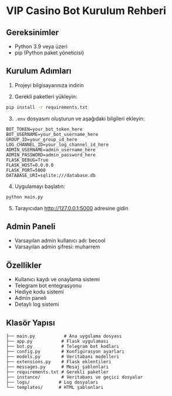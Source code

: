# VIP Casino Bot Kurulum Rehberi

## Gereksinimler
- Python 3.9 veya üzeri
- pip (Python paket yöneticisi)

## Kurulum Adımları

1. Projeyi bilgisayarınıza indirin

2. Gerekli paketleri yükleyin:
```bash
pip install -r requirements.txt
```

3. `.env` dosyasını oluşturun ve aşağıdaki bilgileri ekleyin:
```
BOT_TOKEN=your_bot_token_here
BOT_USERNAME=your_bot_username_here
GROUP_ID=your_group_id_here
LOG_CHANNEL_ID=your_log_channel_id_here
ADMIN_USERNAME=admin_username_here
ADMIN_PASSWORD=admin_password_here
FLASK_DEBUG=True
FLASK_HOST=0.0.0.0
FLASK_PORT=5000
DATABASE_URI=sqlite:///database.db
```

4. Uygulamayı başlatın:
```bash
python main.py
```

5. Tarayıcıdan http://127.0.0.1:5000 adresine gidin

## Admin Paneli
- Varsayılan admin kullanıcı adı: becool
- Varsayılan admin şifresi: muharrem

## Özellikler
- Kullanıcı kaydı ve onaylama sistemi
- Telegram bot entegrasyonu
- Hediye kodu sistemi
- Admin paneli
- Detaylı log sistemi

## Klasör Yapısı
```
├── main.py           # Ana uygulama dosyası
├── app.py           # Flask uygulaması
├── bot.py           # Telegram bot kodları
├── config.py        # Konfigürasyon ayarları
├── models.py        # Veritabanı modelleri
├── extensions.py    # Flask eklentileri
├── messages.py      # Mesaj şablonları
├── requirements.txt # Gerekli paketler
├── instance/        # Veritabanı ve geçici dosyalar
├── logs/           # Log dosyaları
└── templates/      # HTML şablonları
``` 